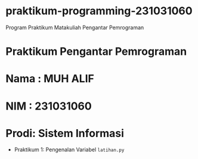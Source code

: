 # praktikum-programming-231031060
Program Praktikum Matakuliah Pengantar Pemrograman
# Praktikum Pengantar Pemrograman

<h1> Nama : MUH ALIF </h1>
<h1> NIM  : 231031060 </h1>
<h1> Prodi: Sistem Informasi </h1>

* Praktikum 1: Pengenalan Variabel `latihan.py`
